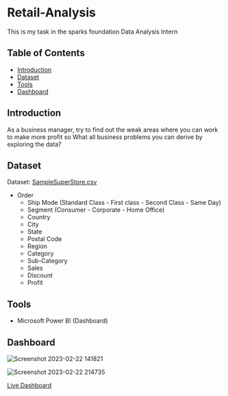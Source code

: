 # Retail-Analysis

This is my task in the sparks foundation Data Analysis Intern

## Table of Contents

  - [Introduction](#introduction)
  - [Dataset](#dataset)
  - [Tools](#tools)
  - [Dashboard](#dashboard)

## Introduction

As a business manager, try to find out the weak areas where you can
work to make more profit so What all business problems you can derive by exploring the data?

## Dataset

Dataset: [SampleSuperStore.csv](https://bit.ly/3i4rbWl)

- Order
  - Ship Mode (Standard Class - First class - Second Class - Same Day)
  - Segment (Consumer - Corporate - Home Office)
  - Country
  - City
  - State
  - Postal Code
  - Region
  - Category
  - Sub-Category
  - Sales
  - Discount
  - Profit

## Tools

- Microsoft Power BI (Dashboard)

## Dashboard

![Screenshot 2023-02-22 141821](https://user-images.githubusercontent.com/119439782/220742550-01c2bc68-c742-4840-b0ee-c2a312389d2f.jpg)

![Screenshot 2023-02-22 214735](https://user-images.githubusercontent.com/119439782/220742802-aa177d59-a4e6-44a3-ad07-1783997cc77b.jpg)

[Live Dashboard](https://www.novypro.com/project/super-store-sales)
